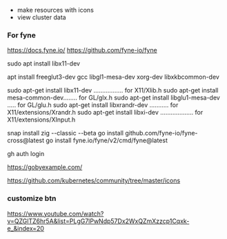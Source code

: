 * make resources with icons
* view cluster data

### For fyne
https://docs.fyne.io/
https://github.com/fyne-io/fyne

sudo apt install libx11-dev

apt install freeglut3-dev gcc libgl1-mesa-dev xorg-dev libxkbcommon-dev

sudo apt-get install libx11-dev ................. for X11/Xlib.h
sudo apt-get install mesa-common-dev........ for GL/glx.h
sudo apt-get install libglu1-mesa-dev ..... for GL/glu.h
sudo apt-get install libxrandr-dev ........... for X11/extensions/Xrandr.h
sudo apt-get install libxi-dev ................... for X11/extensions/XInput.h

snap install zig --classic --beta
go install github.com/fyne-io/fyne-cross@latest
go install fyne.io/fyne/v2/cmd/fyne@latest

gh auth login

https://gobyexample.com/

https://github.com/kubernetes/community/tree/master/icons

### customize btn
https://www.youtube.com/watch?v=QZGlTZ6hr5A&list=PLgG7lPwNdp57Dx2WxQZmXzzcp1Cqxk-e_&index=20